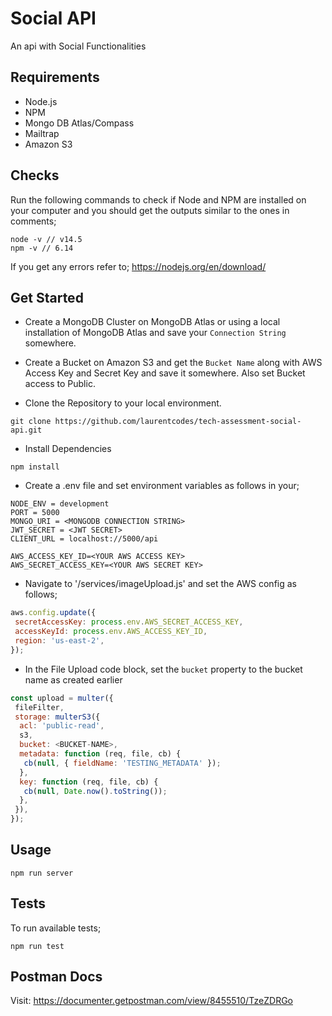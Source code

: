 # Social API

An api with Social Functionalities

## Requirements

- Node.js
- NPM
- Mongo DB Atlas/Compass
- Mailtrap
- Amazon S3

## Checks

Run the following commands to check if Node and NPM are installed on your computer and you should get the outputs similar to the ones in comments;

```npm
node -v // v14.5
npm -v // 6.14
```

If you get any errors refer to; <https://nodejs.org/en/download/>

## Get Started

- Create a MongoDB Cluster on MongoDB Atlas or using a local installation of MongoDB Atlas and save your `Connection String` somewhere.

- Create a Bucket on Amazon S3 and get the `Bucket Name` along with AWS Access Key and Secret Key and save it somewhere. Also set Bucket access to Public.

- Clone the Repository to your local environment.

```git
git clone https://github.com/laurentcodes/tech-assessment-social-api.git
```

- Install Dependencies

```npm
npm install
```

- Create a .env file and set environment variables as follows in your;

```env
NODE_ENV = development
PORT = 5000
MONGO_URI = <MONGODB CONNECTION STRING>
JWT_SECRET = <JWT SECRET>
CLIENT_URL = localhost://5000/api

AWS_ACCESS_KEY_ID=<YOUR AWS ACCESS KEY>
AWS_SECRET_ACCESS_KEY=<YOUR AWS SECRET KEY>
```

- Navigate to '/services/imageUpload.js' and set the AWS config as follows;

```js
aws.config.update({
 secretAccessKey: process.env.AWS_SECRET_ACCESS_KEY,
 accessKeyId: process.env.AWS_ACCESS_KEY_ID,
 region: 'us-east-2',
});
```

- In the File Upload code block, set the `bucket` property to the bucket name as created earlier

```js
const upload = multer({
 fileFilter,
 storage: multerS3({
  acl: 'public-read',
  s3,
  bucket: <BUCKET-NAME>,
  metadata: function (req, file, cb) {
   cb(null, { fieldName: 'TESTING_METADATA' });
  },
  key: function (req, file, cb) {
   cb(null, Date.now().toString());
  },
 }),
});
```

## Usage

```npm
npm run server
```

## Tests

To run available tests;

```npm
npm run test
```

## Postman Docs

Visit: <https://documenter.getpostman.com/view/8455510/TzeZDRGo>
